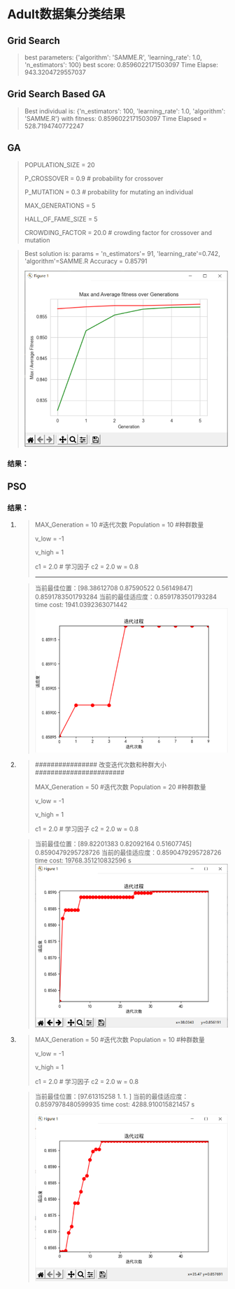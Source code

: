 # Adult数据集分类结果

## Grid Search

> best parameters:  {'algorithm': 'SAMME.R', 'learning_rate': 1.0, 'n_estimators': 100}
> best score:  0.8596022171503097
> Time Elapse: 943.3204729557037

## Grid Search Based GA

> Best individual is: {'n_estimators': 100, 'learning_rate': 1.0, 'algorithm': 'SAMME.R'}
> with fitness: 0.8596022171503097
> Time Elapsed =  528.7194740772247

## GA

> POPULATION_SIZE = 20
>
> P_CROSSOVER = 0.9  # probability for crossover
>
> P_MUTATION = 0.3  # probability for mutating an individual
>
> MAX_GENERATIONS = 5
>
> HALL_OF_FAME_SIZE = 5
>
> CROWDING_FACTOR = 20.0  # crowding factor for crossover and mutation



> Best solution is: 
> params =  'n_estimators'= 91, 'learning_rate'=0.742, 'algorithm'=SAMME.R
> Accuracy = 0.85791
>
> ![image-20220524233742935](adult数据集分类结果/image-20220524233742935.png)

### 结果：

## PSO

### 结果：

1. > MAX_Generation = 10		#迭代次数
   > Population = 10			#种群数量
   >
   > v_low = -1
   >
   >   v_high = 1
   >
   > c1 = 2.0  # 学习因子
   > c2 = 2.0
   > w = 0.8
   >
   > ---------------------------

   > 当前最佳位置：[98.38612708  0.87590522  0.56149847]
   > 0.8591783501793284
   > 当前的最佳适应度：0.8591783501793284
   > time cost:       1941.0392363071442![image-20220524231154374](adult数据集分类结果/image-20220524231154374.png)

2. > ################ 改变迭代次数和种群大小#######################
   >
   > MAX_Generation = 50		#迭代次数
   > Population = 20			#种群数量
   >
   > v_low = -1
   >
   >  v_high = 1
   >
   > c1 = 2.0  # 学习因子
   > c2 = 2.0
   > w = 0.8

   > 当前最佳位置：[89.82201383  0.82092164  0.51607745]
   > 0.8590479295728726
   > 当前的最佳适应度：0.8590479295728726
   > time cost:       19768.351210832596	s![image-20220524203458308](adult数据集分类结果/image-20220524203458308.png)
   >

3. > MAX_Generation = 50		#迭代次数
   > Population = 10			#种群数量
   >
   > v_low = -1
   >
   > v_high = 1
   >
   > c1 = 2.0  # 学习因子
   > c2 = 2.0
   > w = 0.8

   > 当前最佳位置：[97.61315258  1.          1.        ]
   > 当前的最佳适应度：0.8597978480599935
   > time cost:	 4288.910015821457 	s
   >
   > ![iteration](adult数据集分类结果/image-20220529195936063.png)